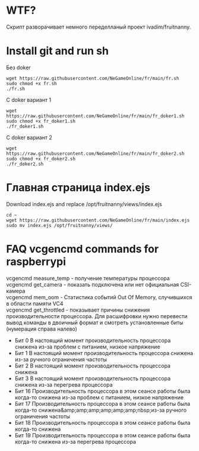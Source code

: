 # WTF?
Скрипт разворачивает немного переделланый проект ivadim/fruitnanny.


# Install git and run sh

Без doker
```
wget https://raw.githubusercontent.com/NeGameOnline/fr/main/fr.sh
sudo chmod +x fr.sh
./fr.sh
```

С doker вариант 1

```
wget https://raw.githubusercontent.com/NeGameOnline/fr/main/fr_doker1.sh
sudo chmod +x fr_doker1.sh
./fr_doker1.sh
```

С doker вариант 2

```
wget https://raw.githubusercontent.com/NeGameOnline/fr/main/fr_doker2.sh
sudo chmod +x fr_doker2.sh
./fr_doker2.sh
```

# Главная страница index.ejs

Download index.ejs and replace /opt/fruitnanny/views/index.ejs
```
cd ~
wget https://raw.githubusercontent.com/NeGameOnline/fr/main/index.ejs
sudo mv index.ejs /opt/fruitnanny/views/
```


# FAQ vcgencmd commands for raspberrypi
vcgencmd measure_temp - получение температуры процессора \
vcgencmd get_camera - показать подключена или нет официальная CSI-камера \
vcgencmd mem_oom - Статистика событий Out Of Memory, случившихся в области памяти VC4 \
vcgencmd get_throttled - показывает причины снижения производительности процессора. Для расшифровки нужно перевести вывод команды в двоичный формат и смотреть установленные биты (нумерация справа налево)
- Бит 0 В настоящий момент производительность процессора снижена из-за проблем с питанием, низкое напряжение
- Бит 1 В настоящий момент производительность процессора снижена из-за ручного ограничения частоты
- Бит 2 В настоящий момент производительность процессора снижена
- Бит 3 В настоящий момент производительность процессора снижена из-за перегрева процессора
- Бит 16 Производительность процессора в этом сеансе работы была когда-то снижена из-за проблем с питанием, низкое напряжение
- Бит 17 Производительность процессора в этом сеансе работы была когда-то снижена&amp;amp;amp;amp;amp;amp;amp;nbsp;из-за ручного ограничения частоты
- Бит 18 Производительность процессора в этом сеансе работы была когда-то снижена
- Бит 19 Производительность процессора в этом сеансе работы была когда-то снижена из-за перегрева процессора

